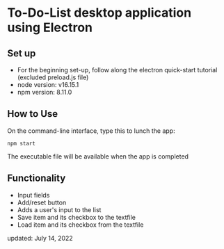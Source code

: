 <h1>To-Do-List desktop application using Electron</h1>

<h2>Set up</h2>
    <ul>
        <li>For the beginning set-up, follow along the electron quick-start tutorial (excluded preload.js file)</li>
        <li>node version: v16.15.1</li>
        <li>npm version: 8.11.0</li>
    </ul>

<h2>How to Use</h2>
On the command-line interface, type this to lunch the app:
<pre><code>npm start</code></pre>
The executable file will be available when the app is completed

<h2>Functionality</h2>
    <ul>
        <li>Input fields</li>
        <li>Add/reset button</li>
        <li>Adds a user's input to the list</li>
        <li>Save item and its checkbox to the textfile</li>
        <li>Load item and its checkbox from the textfile</li>
    </ul>

updated: July 14, 2022